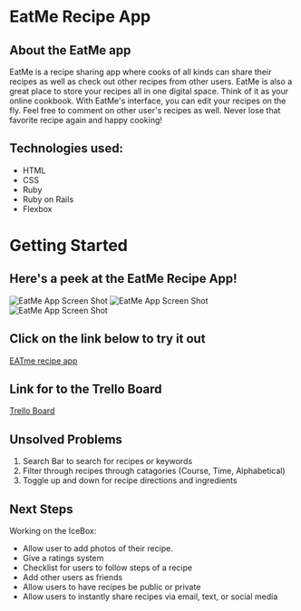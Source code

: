 # EatMe Recipe App

## About the EatMe app
EatMe is a recipe sharing app where cooks of all kinds can share their recipes as well as check out other recipes from other users. EatMe is also a great place to store your recipes all in one digital space. Think of it as your online cookbook. With EatMe's interface, you can edit your recipes on the fly. Feel free to comment on other user's recipes as well. Never lose that favorite recipe again and happy cooking!



## Technologies used:
* HTML
* CSS
* Ruby
* Ruby on Rails
* Flexbox

# Getting Started

## Here's a peek at the EatMe Recipe App!
![EatMe App Screen Shot](https://i.imgur.com/trJt2cX.png)
![EatMe App Screen Shot](https://i.imgur.com/X1HXs1R.png)
![EatMe App Screen Shot](https://i.imgur.com/Z03jXxO.png)

## Click on the link below to try it out

[EATme recipe app](https://eat-me-recipes.herokuapp.com/)

## Link for to the Trello Board
[Trello Board](https://trello.com/b/sPGEzUe4/eat-me-project-2-wdi)

## Unsolved Problems
1. Search Bar to search for recipes or keywords
1. Filter through recipes through catagories (Course, Time, Alphabetical)
1. Toggle up and down for recipe directions and ingredients


## Next Steps
Working on the IceBox:
* Allow user to add photos of their recipe.
* Give a ratings system
* Checklist for users to follow steps of a recipe
* Add other users as friends
* Allow users to have recipes be public or private
* Allow users to instantly share recipes via email, text, or social media




